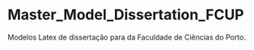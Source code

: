 # Master_Model_Dissertation_FCUP
Modelos Latex de dissertação para da Faculdade de Ciências do Porto.
